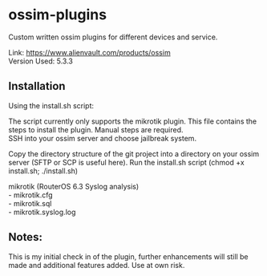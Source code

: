# ossim-plugins
Custom written ossim plugins for different devices and service.  

Link: https://www.alienvault.com/products/ossim  
Version Used: 5.3.3   

## Installation
Using the install.sh script:    

The script currently only supports the mikrotik plugin. This file contains the steps to install the plugin. Manual steps are required.    
SSH into your ossim server and choose jailbreak system.   

Copy the directory structure of the git project into a directory on your ossim server (SFTP or SCP is useful here). Run the install.sh script (chmod +x install.sh; ./install.sh)

mikrotik (RouterOS 6.3 Syslog analysis)   
    - mikrotik.cfg   
    - mikrotik.sql  
    - mikrotik.syslog.log

## Notes:

This is my initial check in of the plugin, further enhancements will still be made and additional features added. Use at own risk.
